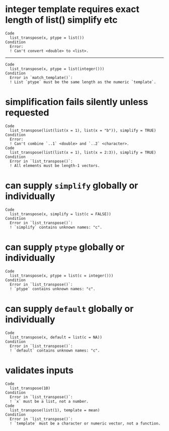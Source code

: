 # integer template requires exact length of list() simplify etc

    Code
      list_transpose(x, ptype = list())
    Condition
      Error:
      ! Can't convert <double> to <list>.

---

    Code
      list_transpose(x, ptype = list(integer()))
    Condition
      Error in `match_template()`:
      ! List `ptype` must be the same length as the numeric `template`.

# simplification fails silently unless requested

    Code
      list_transpose(list(list(x = 1), list(x = "b")), simplify = TRUE)
    Condition
      Error:
      ! Can't combine `..1` <double> and `..2` <character>.
    Code
      list_transpose(list(list(x = 1), list(x = 2:3)), simplify = TRUE)
    Condition
      Error in `list_transpose()`:
      ! All elements must be length-1 vectors.

# can supply `simplify` globally or individually

    Code
      list_transpose(x, simplify = list(c = FALSE))
    Condition
      Error in `list_transpose()`:
      ! `simplify` contains unknown names: "c".

# can supply `ptype` globally or individually

    Code
      list_transpose(x, ptype = list(c = integer()))
    Condition
      Error in `list_transpose()`:
      ! `ptype` contains unknown names: "c".

# can supply `default` globally or individually

    Code
      list_transpose(x, default = list(c = NA))
    Condition
      Error in `list_transpose()`:
      ! `default` contains unknown names: "c".

# validates inputs

    Code
      list_transpose(10)
    Condition
      Error in `list_transpose()`:
      ! `x` must be a list, not a number.
    Code
      list_transpose(list(1), template = mean)
    Condition
      Error in `list_transpose()`:
      ! `template` must be a character or numeric vector, not a function.


